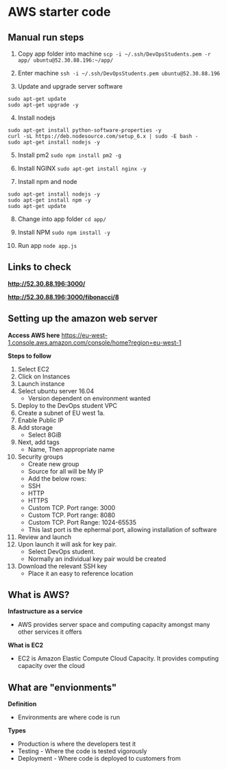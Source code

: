 # AWS starter code

## Manual run steps
1. Copy app folder into machine
```scp -i ~/.ssh/DevOpsStudents.pem -r app/ ubuntu@52.30.88.196:~/app/```

2. Enter machine
```ssh -i ~/.ssh/DevOpsStudents.pem ubuntu@52.30.88.196```

3. Update and upgrade server software
```
sudo apt-get update
sudo apt-get upgrade -y
```

4. Install nodejs
```
sudo apt-get install python-software-properties -y
curl -sL https://deb.nodesource.com/setup_6.x | sudo -E bash -
sudo apt-get install nodejs -y
``` 
5. Install pm2
```sudo npm install pm2 -g```

6. Install NGINX
```sudo apt-get install nginx -y```

7. Install npm and node
```
sudo apt-get install nodejs -y
sudo apt-get install npm -y
sudo apt-get update
```
8. Change into app folder
```cd app/```

9. Install NPM
```sudo npm install -y```

10. Run app
```node app.js```

## Links to check
**http://52.30.88.196:3000/**

**http://52.30.88.196:3000/fibonacci/8**


## Setting up the amazon web server
**Access AWS here**
https://eu-west-1.console.aws.amazon.com/console/home?region=eu-west-1

**Steps to follow**
1. Select EC2
2. Click on Instances
3. Launch instance
4. Select ubuntu server 16.04
	- Version dependent on environment wanted 
5. Deploy to the DevOps student VPC
6. Create a subnet of EU west 1a.
7. Enable Public IP
8. Add storage
	- Select 8GiB
9. Next, add tags
	- Name, Then appropriate name
10. Security groups
	- Create new group
	- Source for all will be My IP
	- Add the below rows:
	- SSH
	- HTTP
	- HTTPS
	- Custom TCP. Port range: 3000
	- Custom TCP. Port range: 8080
	- Custom TCP. Port Range: 1024-65535
	- This last port is the ephermal port, allowing installation of software
11. Review and launch
12. Upon launch it will ask for key pair. 
	- Select DevOps student. 
	- Normally an individual key pair would be created
13. Download the relevant SSH key
	- Place it an easy to reference location

## What is AWS?
**Infastructure as a service**
- AWS provides server space and computing capacity amongst many other services it offers

**What is EC2**
- EC2 is Amazon Elastic Compute Cloud Capacity. It provides computing capacity over the cloud

## What are "envionments"
**Definition**
- Environments are where code is run

**Types**
- Production is where the developers test it
- Testing - Where the code is tested vigorously
- Deployment - Where code is deployed to customers from
